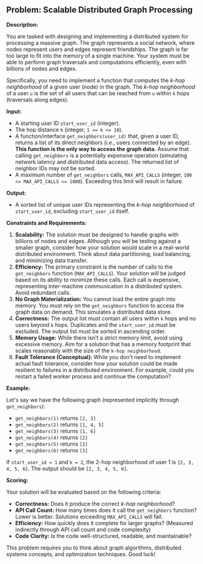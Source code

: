 ## Problem: Scalable Distributed Graph Processing

**Description:**

You are tasked with designing and implementing a distributed system for processing a massive graph. The graph represents a social network, where nodes represent users and edges represent friendships. The graph is far too large to fit into the memory of a single machine. Your system must be able to perform graph traversals and computations efficiently, even with billions of nodes and edges.

Specifically, you need to implement a function that computes the *k-hop neighborhood* of a given user (node) in the graph. The *k-hop neighborhood* of a user `u` is the set of all users that can be reached from `u` within `k` hops (traversals along edges).

**Input:**

*   A starting user ID `start_user_id` (integer).
*   The hop distance `k` (integer, `1 <= k <= 10`).
*   A function/interface `get_neighbors(user_id)` that, given a user ID, returns a list of its direct neighbors (i.e., users connected by an edge). **This function is the only way to access the graph data.** Assume that calling `get_neighbors` is a potentially expensive operation (simulating network latency and distributed data access). The returned list of neighbor IDs may not be sorted.
*   A maximum number of `get_neighbors` calls, `MAX_API_CALLS` (integer, `100 <= MAX_API_CALLS <= 1000`). Exceeding this limit will result in failure.

**Output:**

*   A sorted list of unique user IDs representing the *k-hop neighborhood* of `start_user_id`, excluding `start_user_id` itself.

**Constraints and Requirements:**

1.  **Scalability:** The solution must be designed to handle graphs with billions of nodes and edges. Although you will be testing against a smaller graph, consider how your solution would scale in a real-world distributed environment. Think about data partitioning, load balancing, and minimizing data transfer.
2.  **Efficiency:** The primary constraint is the number of calls to the `get_neighbors` function (`MAX_API_CALLS`). Your solution will be judged based on its ability to minimize these calls. Each call is expensive, representing inter-machine communication in a distributed system. Avoid redundant calls.
3.  **No Graph Materialization:** You cannot load the entire graph into memory. You must rely on the `get_neighbors` function to access the graph data on demand. This simulates a distributed data store.
4.  **Correctness:** The output list must contain all users within `k` hops and no users beyond `k` hops. Duplicates and the `start_user_id` must be excluded. The output list must be sorted in ascending order.
5.  **Memory Usage:** While there isn't a strict memory limit, avoid using excessive memory. Aim for a solution that has a memory footprint that scales reasonably with the size of the `k-hop neighborhood`.
6.  **Fault Tolerance (Conceptual):** While you don't need to implement actual fault tolerance, consider how your solution could be made resilient to failures in a distributed environment. For example, could you restart a failed worker process and continue the computation?

**Example:**

Let's say we have the following graph (represented implicitly through `get_neighbors`):

*   `get_neighbors(1)` returns `[2, 3]`
*   `get_neighbors(2)` returns `[1, 4, 5]`
*   `get_neighbors(3)` returns `[1, 6]`
*   `get_neighbors(4)` returns `[2]`
*   `get_neighbors(5)` returns `[2]`
*   `get_neighbors(6)` returns `[3]`

If `start_user_id = 1` and `k = 2`, the 2-hop neighborhood of user 1 is `{2, 3, 4, 5, 6}`.  The output should be `[2, 3, 4, 5, 6]`.

**Scoring:**

Your solution will be evaluated based on the following criteria:

*   **Correctness:** Does it produce the correct *k-hop neighborhood*?
*   **API Call Count:** How many times does it call the `get_neighbors` function? Lower is better. Solutions exceeding `MAX_API_CALLS` will fail.
*   **Efficiency:** How quickly does it complete for larger graphs? (Measured indirectly through API call count and code complexity)
*   **Code Clarity:** Is the code well-structured, readable, and maintainable?

This problem requires you to think about graph algorithms, distributed systems concepts, and optimization techniques. Good luck!
